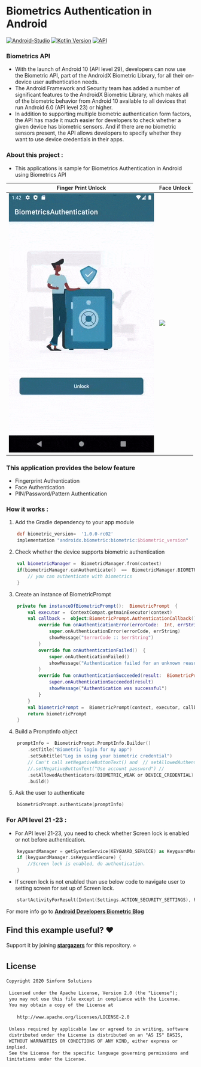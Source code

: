 # Biometrics Authentication in Android #

[![Android-Studio](https://img.shields.io/badge/Android%20Studio-4.0+-orange.svg?style=flat)](https://developer.android.com/studio/)
[![Kotlin Version](https://img.shields.io/badge/Kotlin-v1.4.10-blue.svg)](https://kotlinlang.org)
[![API](https://img.shields.io/badge/API-21%2B-brightgreen.svg?style=flat)](https://android-arsenal.com/api?level=21)

### Biometrics API
* With the launch of Android 10 (API level 29), developers can now use the Biometric API, part of the AndroidX Biometric Library, for all their on-device user authentication needs.
* The Android Framework and Security team has added a number of significant features to the AndroidX Biometric Library, which makes all of the biometric behavior from Android 10 available to all devices that run Android 6.0 (API level 23) or higher.
* In addition to supporting multiple biometric authentication form factors, the API has made it much easier for developers to check whether a given device has biometric sensors. And if there are no biometric sensors present, the API allows developers to specify whether they want to use device credentials in their apps.

### About this project :
* This applications is sample for Biometrics Authentication in Android using Biometrics API

| Finger Print Unlock | Face Unlock |
|--|--|
| ![](biometrics.gif) | ![](face_unlock.gif) |

### This application provides the below feature

* Fingerprint Authentication
* Face Authentication
* PIN/Password/Pattern Authentication

### How it works :
1. Add the Gradle dependency to your app module

```groovy
    def biometric_version=  '1.0.0-rc02'
    implementation "androidx.biometric:biometric:$biometric_version"
```

2. Check whether the device supports biometric authentication

```kotlin
    val biometricManager =  BiometricManager.from(context)
    if(biometricManager.canAuthenticate()  ==  BiometricManager.BIOMETRIC_SUCCESS){
	    // you can authenticate with biometrics
    }
```

3. Create an instance of BiometricPrompt

```kotlin
    private fun instanceOfBiometricPrompt():  BiometricPrompt  {
        val executor =  ContextCompat.getmainExecutor(context)
        val callback =  object:BiometricPrompt.AuthenticationCallback()  {
            override fun onAuthenticationError(errorCode:  Int, errString:  CharSequence) {
                super.onAuthenticationError(errorCode, errString)
                showMessage("$errorCode :: $errString")
            }
            override fun onAuthenticationFailed()  {
                super.onAuthenticationFailed()
                showMessage("Authentication failed for an unknown reason")
            }
            override fun onAuthenticationSucceeded(result:  BiometricPrompt.AuthenticationResult{
                super.onAuthenticationSucceeded(result)
                showMessage("Authentication was successful")
            }
        }
        val biometricPrompt =  BiometricPrompt(context, executor, callback)
        return biometricPrompt
    }
```

4. Build a PromptInfo object

```kotlin
    promptInfo =  BiometricPrompt.PromptInfo.Builder()
	    .setTitle("Biometric login for my app")
	    .setSubtitle("Log in using your biometric credential")
	    // Can't call setNegativeButtonText() and  // setAllowedAuthenticators(... or DEVICE_CREDENTIAL) at the same time.//
	    //.setNegativeButtonText("Use account password") //
	    .setAllowedAuthenticators(BIOMETRIC_WEAK or DEVICE_CREDENTIAL)
	    .build()
```

5.  Ask the user to authenticate

```kotlin
    biometricPrompt.authenticate(promptInfo)
```

### For API level 21 -23 :
* For API level 21-23, you need to check whether Screen lock is enabled or not before authentication.
```kotlin
    keyguardManager = getSystemService(KEYGUARD_SERVICE) as KeyguardManager
    if (keyguardManager.isKeyguardSecure) {
        //Screen lock is enabled, do authentication.
    }
```
* If screen lock is not enabled than use below code to navigate user to setting screen for set up of Screen lock.
```kotlin
    startActivityForResult(Intent(Settings.ACTION_SECURITY_SETTINGS), REQUEST_CODE)
```

For more info go to __[Android Developers Biometric Blog](https://android-developers.googleblog.com/2019/10/one-biometric-api-over-all-android.html)__

## Find this example useful? :heart:
Support it by joining __[stargazers](https://github.com/SimformSolutionsPvtLtd/SSBiometricsAuthentication/stargazers)__ for this repository. :star:

## License

```
Copyright 2020 Simform Solutions

 Licensed under the Apache License, Version 2.0 (the "License");
 you may not use this file except in compliance with the License.
 You may obtain a copy of the License at
 
    http://www.apache.org/licenses/LICENSE-2.0
 
 Unless required by applicable law or agreed to in writing, software
 distributed under the License is distributed on an "AS IS" BASIS,
 WITHOUT WARRANTIES OR CONDITIONS OF ANY KIND, either express or implied.
 See the License for the specific language governing permissions and limitations under the License.
```

